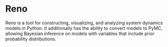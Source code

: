 # Reno

Reno is a tool for constructing, visualizing, and analyzing system dynamics
models in Python. It additionally has the ability to convert models to PyMC,
allowing Bayesian inference on models with variables that include prior probability
distributions.
